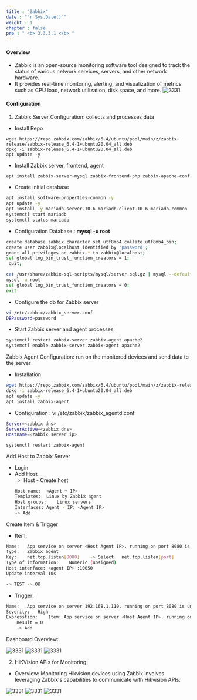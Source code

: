 ```yaml
---
title : "Zabbix"
date : "`r Sys.Date()`"
weight : 1
chapter : false
pre : " <b> 3.3.3.1 </b> "
---
```


#### Overview
- Zabbix is an open-source monitoring software tool designed to track the status of various network services, servers, and other network hardware.
- It provides real-time monitoring, alerting, and visualization of metrics such as CPU load, network utilization, disk space, and more.
![3331](/thedevops/images/3-config/3.3-labs/3.3.3-monitor/3.3.3.1-zabbix/1.png?featherlight=false&width=90pc)

#### Configuration
1. Zabbix Server Configuration: collects and processes data
- Install Repo
````shell
wget https://repo.zabbix.com/zabbix/6.4/ubuntu/pool/main/z/zabbix-release/zabbix-release_6.4-1+ubuntu20.04_all.deb
dpkg -i zabbix-release_6.4-1+ubuntu20.04_all.deb
apt update -y

````
- Install Zabbix server, frontend, agent
````sh
apt install zabbix-server-mysql zabbix-frontend-php zabbix-apache-conf zabbix-sql-scripts zabbix-agent -y
````
- Create initial database
````sh
apt install software-properties-common -y
apt update -y
apt install -y mariadb-server-10.6 mariadb-client-10.6 mariadb-common
systemctl start mariadb
systemctl status mariadb
````
- Configuration Database : **mysql -u root**
````sh
create database zabbix character set utf8mb4 collate utf8mb4_bin;
create user zabbix@localhost identified by 'password';
grant all privileges on zabbix.* to zabbix@localhost;
set global log_bin_trust_function_creators = 1;
 quit;
````
````sh
cat /usr/share/zabbix-sql-scripts/mysql/server.sql.gz | mysql --default-character-set=utf8mb4 -uzabbix -p zabbix
mysql -u root
set global log_bin_trust_function_creators = 0;
exit
````
-  Configure the db for Zabbix server
````sh
vi /etc/zabbix/zabbix_server.conf
DBPassword=password
````
- Start Zabbix server and agent processes
````sh
systemctl restart zabbix-server zabbix-agent apache2
systemctl enable zabbix-server zabbix-agent apache2
````

Zabbix Agent Configuration: run on the monitored devices and send data to the server
- Installation
````sh
wget https://repo.zabbix.com/zabbix/6.4/ubuntu/pool/main/z/zabbix-release/zabbix-release_6.4-1+ubuntu20.04_all.deb
dpkg -i zabbix-release_6.4-1+ubuntu20.04_all.deb
apt update -y
apt install zabbix-agent
````
- Configuration : 
vi /etc/zabbix/zabbix_agentd.conf
````sh
Server=<zabbix dns>
ServerActive=<zabbix dns>
Hostname=<zabbix server ip>
````

````sh
systemctl restart zabbix-agent
````

Add Host to Zabbix Server
- Login
- Add Host
    - Host - Create host
    ````sh
    Host name:	<Agent + IP>
    Templates:	Linux by Zabbix agent
    Host groups: 	Linux servers
    Interfaces: Agent - IP: <Agent IP>
    -> Add
    ````
Create Item & Trigger
- Item:
````sh
Name:	App service on server <Host Agent IP>. running on port 8080 is unavaiilable		
Type:	Zabbix agent		
Key:	net.tcp.listen[8080]	-> Select	net.tcp.listen[port]
Type of information:	Numeric (unsigned)		
Host interface:	<agent IP> :10050		
Update interval	10s		

-> TEST -> OK
````
- Trigger:
````sh
Name:	App service on server 192.168.1.110. running on port 8080 is unavaiilable
Severity:	High
Expresstion:	Item: App service on server <Host Agent IP>. running on port 8080 is unavaiilable
	Result = 0
	-> Add
````

Dashboard Overview:

![3331](/thedevops/images/3-config/3.3-labs/3.3.3-monitor/3.3.3.1-zabbix/4.png?featherlight=false&width=90pc)
![3331](/thedevops/images/3-config/3.3-labs/3.3.3-monitor/3.3.3.1-zabbix/3.png?featherlight=false&width=90pc)
![3331](/thedevops/images/3-config/3.3-labs/3.3.3-monitor/3.3.3.1-zabbix/2.png?featherlight=false&width=90pc)

2. HiKVision APIs for Monitoring:
- Overview: 
Monitoring Hikvision devices using Zabbix involves leveraging Zabbix's capabilities to communicate with Hikvision APIs.

![3331](/thedevops/images/3-config/3.3-labs/3.3.3-monitor/3.3.3.1-zabbix/11.png?featherlight=false&width=90pc)
![3331](/thedevops/images/3-config/3.3-labs/3.3.3-monitor/3.3.3.1-zabbix/12.png?featherlight=false&width=90pc)
![3331](/thedevops/images/3-config/3.3-labs/3.3.3-monitor/3.3.3.1-zabbix/13.png?featherlight=false&width=90pc)